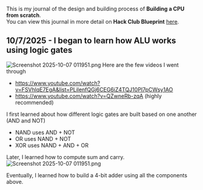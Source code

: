<!--
  ===================    !!READ THIS NOTICE!!   ====================
  DO NOT edit this file manually. Your changes WILL BE OVERWRITTEN!
  This journal is auto generated and updated by Hack Club Blueprint.
  To edit this file, please edit your journal entries on Blueprint.
  ==================================================================
-->

This is my journal of the design and building process of **Building a CPU from scratch**.  
You can view this journal in more detail on **Hack Club Blueprint** [here](https://blueprint.hackclub.com/projects/273).


## 10/7/2025 - I began to learn how ALU works using logic gates  

![Screenshot 2025-10-07 011951.png](https://blueprint.hackclub.com/user-attachments/blobs/redirect/eyJfcmFpbHMiOnsiZGF0YSI6ODQ2LCJwdXIiOiJibG9iX2lkIn19--09cfc1aef53af29a26fc079d20eae8a40e8c29b2/Screenshot%202025-10-07%20011951.png)
Here are the few videos I went through
- https://www.youtube.com/watch?v=FSVhlqE7EgA&list=PLilenfQGj6CEG6iZ4TQJ10PI7pCWsy1AO
- https://www.youtube.com/watch?v=QZwneRb-zqA (highly recommended)

I first learned about how different logic gates are built based on one another (AND and NOT)
- NAND uses AND + NOT
- OR uses NAND + NOT
- XOR uses NAND + AND + OR

Later, I learned how to compute sum and carry.
![Screenshot 2025-10-07 011951.png](https://blueprint.hackclub.com/user-attachments/blobs/redirect/eyJfcmFpbHMiOnsiZGF0YSI6ODQ3LCJwdXIiOiJibG9iX2lkIn19--ab4e84c7a392859366800fc6fa93052387243a35/Screenshot%202025-10-07%20011951.png)

Eventually, I learned how to build a 4-bit adder using all the components above.

  

